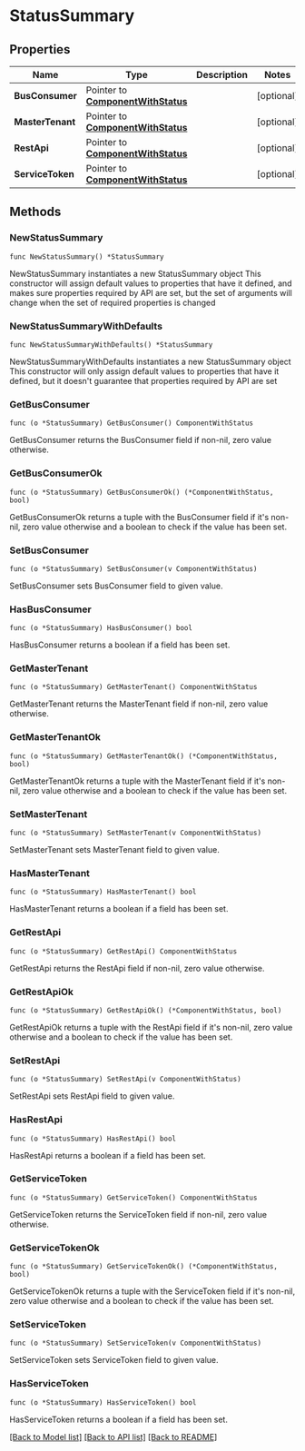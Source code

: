 # StatusSummary

## Properties

Name | Type | Description | Notes
------------ | ------------- | ------------- | -------------
**BusConsumer** | Pointer to [**ComponentWithStatus**](ComponentWithStatus.md) |  | [optional]
**MasterTenant** | Pointer to [**ComponentWithStatus**](ComponentWithStatus.md) |  | [optional]
**RestApi** | Pointer to [**ComponentWithStatus**](ComponentWithStatus.md) |  | [optional]
**ServiceToken** | Pointer to [**ComponentWithStatus**](ComponentWithStatus.md) |  | [optional]

## Methods

### NewStatusSummary

`func NewStatusSummary() *StatusSummary`

NewStatusSummary instantiates a new StatusSummary object
This constructor will assign default values to properties that have it defined,
and makes sure properties required by API are set, but the set of arguments
will change when the set of required properties is changed

### NewStatusSummaryWithDefaults

`func NewStatusSummaryWithDefaults() *StatusSummary`

NewStatusSummaryWithDefaults instantiates a new StatusSummary object
This constructor will only assign default values to properties that have it defined,
but it doesn't guarantee that properties required by API are set

### GetBusConsumer

`func (o *StatusSummary) GetBusConsumer() ComponentWithStatus`

GetBusConsumer returns the BusConsumer field if non-nil, zero value otherwise.

### GetBusConsumerOk

`func (o *StatusSummary) GetBusConsumerOk() (*ComponentWithStatus, bool)`

GetBusConsumerOk returns a tuple with the BusConsumer field if it's non-nil, zero value otherwise
and a boolean to check if the value has been set.

### SetBusConsumer

`func (o *StatusSummary) SetBusConsumer(v ComponentWithStatus)`

SetBusConsumer sets BusConsumer field to given value.

### HasBusConsumer

`func (o *StatusSummary) HasBusConsumer() bool`

HasBusConsumer returns a boolean if a field has been set.

### GetMasterTenant

`func (o *StatusSummary) GetMasterTenant() ComponentWithStatus`

GetMasterTenant returns the MasterTenant field if non-nil, zero value otherwise.

### GetMasterTenantOk

`func (o *StatusSummary) GetMasterTenantOk() (*ComponentWithStatus, bool)`

GetMasterTenantOk returns a tuple with the MasterTenant field if it's non-nil, zero value otherwise
and a boolean to check if the value has been set.

### SetMasterTenant

`func (o *StatusSummary) SetMasterTenant(v ComponentWithStatus)`

SetMasterTenant sets MasterTenant field to given value.

### HasMasterTenant

`func (o *StatusSummary) HasMasterTenant() bool`

HasMasterTenant returns a boolean if a field has been set.

### GetRestApi

`func (o *StatusSummary) GetRestApi() ComponentWithStatus`

GetRestApi returns the RestApi field if non-nil, zero value otherwise.

### GetRestApiOk

`func (o *StatusSummary) GetRestApiOk() (*ComponentWithStatus, bool)`

GetRestApiOk returns a tuple with the RestApi field if it's non-nil, zero value otherwise
and a boolean to check if the value has been set.

### SetRestApi

`func (o *StatusSummary) SetRestApi(v ComponentWithStatus)`

SetRestApi sets RestApi field to given value.

### HasRestApi

`func (o *StatusSummary) HasRestApi() bool`

HasRestApi returns a boolean if a field has been set.

### GetServiceToken

`func (o *StatusSummary) GetServiceToken() ComponentWithStatus`

GetServiceToken returns the ServiceToken field if non-nil, zero value otherwise.

### GetServiceTokenOk

`func (o *StatusSummary) GetServiceTokenOk() (*ComponentWithStatus, bool)`

GetServiceTokenOk returns a tuple with the ServiceToken field if it's non-nil, zero value otherwise
and a boolean to check if the value has been set.

### SetServiceToken

`func (o *StatusSummary) SetServiceToken(v ComponentWithStatus)`

SetServiceToken sets ServiceToken field to given value.

### HasServiceToken

`func (o *StatusSummary) HasServiceToken() bool`

HasServiceToken returns a boolean if a field has been set.

[[Back to Model list]](../README.md#documentation-for-models) [[Back to API list]](../README.md#documentation-for-api-endpoints) [[Back to README]](../README.md)
